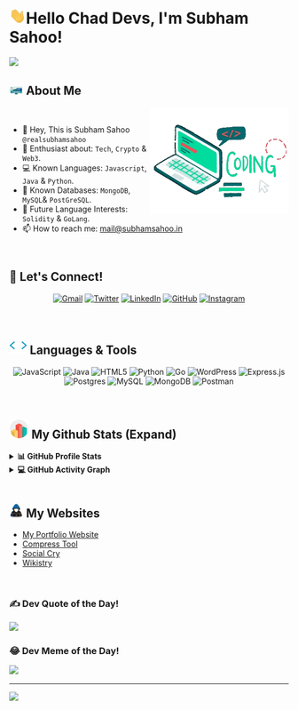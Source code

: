 # <img src="https://raw.githubusercontent.com/realsubhamsahoo/realsubhamsahoo/main/Images/GitHub-Profile/wave-emoji-gif.gif" alt="hand wave" width="30px">Hello Chad Devs, I'm Subham Sahoo! 


<p>
  <a href="https://github.com/DenverCoder1/readme-typing-svg"><img src="https://readme-typing-svg.herokuapp.com?&font=IBM+Plex+Sans&color=abcdef&size=22&lines=Welcome+Fellow+GitHub+Explorers!;I'm+a+Full+Stack+Web+Developer!;I'm+a+Crypto+and+Web3+Enthusiast!;I'm+a+Digital+Marketer+and+SEO+Specialist!;" /></a>
</p>

## <img src = "https://raw.githubusercontent.com/realsubhamsahoo/realsubhamsahoo/main/Images/GitHub-Profile/about-me-gif.gif" width=5%></picture> About Me

<picture> <img align="right" src="https://raw.githubusercontent.com/realsubhamsahoo/realsubhamsahoo/main/Images/GitHub-Profile/coding-laptop-gif.webp" width=250px></picture>

<br>

- 👋 Hey, This is Subham Sahoo `@realsubhamsahoo`
- 👀 Enthusiast about: `Tech`, `Crypto` & `Web3`.
- 💻 Known Languages: `Javascript`, `Java` & `Python`.
- 🌱 Known Databases: `MongoDB`, `MySQL`& `PostGreSQL`.
- 💞️ Future Language Interests: `Solidity` & `GoLang`.
- 📫 How to reach me: mail@subhamsahoo.in

<br>

## 🤝 Let's Connect!

<div align="center" width=100%>
  
<a href="mailto:realsubhamsahoo@gmail.com"><img img src="https://img.shields.io/badge/gmail-%23EA4335.svg?style=plastic&logo=gmail&logoColor=white" alt="Gmail"/></a>
        <a href="https://www.twitter.com/realsubhamsahoo/"><img src="https://img.shields.io/badge/x-%23181717.svg?style=plastic&logo=x&logoColor=white" alt="Twitter"/></a>
	<a href="https://www.linkedin.com/in/realsubhamsahoo/"><img src="https://img.shields.io/badge/linkedin-%230A66C2.svg?style=plastic&logo=linkedin&logoColor=white" alt="LinkedIn"/></a>
        <a href="https://github.com/realsubhamsahoo"><img src="https://img.shields.io/badge/github-%23181717.svg?style=plastic&logo=github&logoColor=white" alt="GitHub"/></a>
	<a href="https://www.instagram.com/realsubhamsahoo/"><img src="https://img.shields.io/badge/instagram-%23E4405F.svg?style=plastic&logo=instagram&logoColor=white" alt="Instagram"/></a>
</div>
<br>

## <img src = "https://raw.githubusercontent.com/realsubhamsahoo/realsubhamsahoo/main/Images/GitHub-Profile/code-tag-gif.webp" width = 32px>  Languages & Tools

<div align="center" width=100%>
  
  ![JavaScript](https://img.shields.io/badge/javascript-%23323330.svg?style=for-the-badge&logo=javascript&logoColor=%23F7DF1E) ![Java](https://img.shields.io/badge/java-%23ED8B00.svg?style=for-the-badge&logo=openjdk&logoColor=white) ![HTML5](https://img.shields.io/badge/html5-%23E34F26.svg?style=for-the-badge&logo=html5&logoColor=white) ![Python](https://img.shields.io/badge/python-3670A0?style=for-the-badge&logo=python&logoColor=ffdd54) ![Go](https://img.shields.io/badge/go-%2300ADD8.svg?style=for-the-badge&logo=go&logoColor=white) ![WordPress](https://img.shields.io/badge/WordPress-%23117AC9.svg?style=for-the-badge&logo=WordPress&logoColor=white) ![Express.js](https://img.shields.io/badge/express.js-%23404d59.svg?style=for-the-badge&logo=express&logoColor=%2361DAFB) ![Postgres](https://img.shields.io/badge/postgres-%23316192.svg?style=for-the-badge&logo=postgresql&logoColor=white) ![MySQL](https://img.shields.io/badge/mysql-%2300000f.svg?style=for-the-badge&logo=mysql&logoColor=white) ![MongoDB](https://img.shields.io/badge/MongoDB-%234ea94b.svg?style=for-the-badge&logo=mongodb&logoColor=white) ![Postman](https://img.shields.io/badge/Postman-FF6C37?style=for-the-badge&logo=postman&logoColor=white)
</div>
<br>

## <img src = "https://raw.githubusercontent.com/realsubhamsahoo/realsubhamsahoo/main/Images/GitHub-Profile/github-stats-gif.gif" width = 35px>  My Github Stats (Expand) 

<details> 
  <summary><b>📊 GitHub Profile Stats</b></summary>
  <br/>
  <p align="center">
    <a href="https://github.com/realsubhamsahoo/github-readme-stats"><img alt="Subham's Github Stats" src="https://github-readme-stats.vercel.app/api?username=realsubhamsahoo&show_icons=true&count_private=true&theme=algolia" height="192px"/></a>
<br/>
  &nbsp;
	  <img src="https://github-readme-stats.vercel.app/api/top-langs?username=realsubhamsahoo&show_icons=true&locale=en&layout=compact&theme=algolia" alt="subham sahoo github" height="192px"/>
  <br/>
  </p>
</details>


<details>
  <summary><b>💻 GitHub Activity Graph</b></summary>
  <br/>
   <a href="https://github.com/realsubhamsahoo"><img alt="Subham's Activity Graph" src="https://github-readme-activity-graph.vercel.app/graph?username=realsubhamsahoo&theme=github-compact" /></a>
  <br/>

</details>

<br/>

## <img src="https://raw.githubusercontent.com/realsubhamsahoo/realsubhamsahoo/main/Images/GitHub-Profile/coder-gif.gif" width=5%> My Websites
- [My Portfolio Website](https://subhamsahoo.in/)
- [Compress Tool](https://compresstool.com/)
- [Social Cry](https://socialcry.com/)
- [Wikistry](https://wikistry.com/)

<br>

### ✍️ Dev Quote of the Day!
![](https://quotes-github-readme.vercel.app/api?type=horizontal&theme=tokyonight)

### 😂 Dev Meme of the Day!
<img src='https://randommeme-five.vercel.app/' style="height: 400px;"/>

---
[![](https://visitcount.itsvg.in/api?id=realsubhamsahoo&icon=0&color=1)](https://visitcount.itsvg.in)
